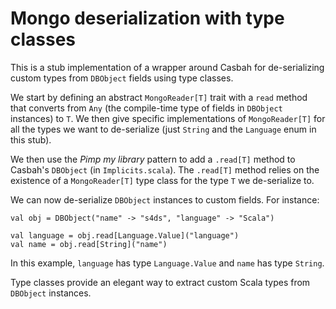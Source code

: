 
# Mongo deserialization with type classes

This is a stub implementation of a wrapper around Casbah for de-serializing custom types from `DBObject` fields using type classes.

We start by defining an abstract `MongoReader[T]` trait with a `read` method that converts from `Any` (the compile-time type of fields in `DBObject` instances) to `T`. We then give specific implementations of `MongoReader[T]` for all the types we want to de-serialize (just `String` and the `Language` enum in this stub).

We then use the *Pimp my library* pattern to add a `.read[T]` method to Casbah's `DBObject` (in `Implicits.scala`). The `.read[T]` method relies on the existence of a `MongoReader[T]` type class for the type `T` we de-serialize to.

We can now de-serialize `DBObject` instances to custom fields. For instance:

    val obj = DBObject("name" -> "s4ds", "language" -> "Scala")

    val language = obj.read[Language.Value]("language")
    val name = obj.read[String]("name")

In this example, `language` has type `Language.Value` and `name` has type `String`.

Type classes provide an elegant way to extract custom Scala types from `DBObject` instances.
